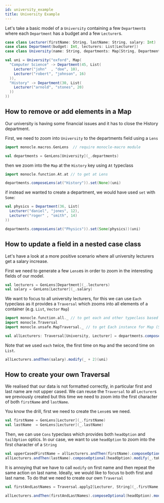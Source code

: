 ```yaml
---
id: university_example
title: University Example
---
```


Let's take a basic model of a `University` containing a few `Department`s where each `Department` has a budget
and a few `Lecturer`s.

```scala mdoc:silent
case class Lecturer(firstName: String, lastName: String, salary: Int)
case class Department(budget: Int, lecturers: List[Lecturer])
case class University(name: String, departments: Map[String, Department])

val uni = University("oxford", Map(
  "Computer Science" -> Department(45, List(
    Lecturer("john"  , "doe", 10),
    Lecturer("robert", "johnson", 16)
  )),
  "History" -> Department(30, List(
    Lecturer("arnold", "stones", 20)
  ))
))
```

## How to remove or add elements in a Map

Our university is having some financial issues and it has to close the History department.

First, we need to zoom into `University` to the departments field using a `Lens`

```scala mdoc:silent
import monocle.macros.GenLens  // require monocle-macro module

val departments = GenLens[University](_.departments)
```

then we zoom into the `Map` at the `History` key using `At` typeclass


```scala mdoc:silent
import monocle.function.At.at // to get at Lens
```

```scala mdoc
departments.composeLens(at("History")).set(None)(uni)
```

if instead we wanted to create a department, we would have used `set` with `Some`:

```scala mdoc:silent
val physics = Department(36, List(
  Lecturer("daniel", "jones", 12),
  Lecturer("roger" , "smith", 14)
))
```

```scala mdoc
departments.composeLens(at("Physics")).set(Some(physics))(uni)
```

## How to update a field in a nested case class

Let's have a look at a more positive scenario where all university lecturers get a salary increase.

First we need to generate a few `Lens`es in order to zoom in the interesting fields of our model.

```scala mdoc:silent
val lecturers = GenLens[Department](_.lecturers)
val salary = GenLens[Lecturer](_.salary)
```

We want to focus to all university lecturers, for this we can use `Each` typeclass as it provides a `Traversal`
which zooms into all elements of a container (e.g. `List`, `Vector` `Map`)

```scala mdoc:silent
import monocle.function.all._ // to get each and other typeclass based optics such as at or headOption
import monocle.Traversal
import monocle.unsafe.MapTraversal._ // to get Each instance for Map (SortedMap does not require this import)

val allLecturers: Traversal[University, Lecturer] = departments.composeTraversal(each).andThen(lecturers).composeTraversal(each)
```

Note that we used `each` twice, the first time on `Map` and the second time on `List`.

```scala mdoc
allLecturers.andThen(salary).modify(_ + 2)(uni)
```

## How to create your own Traversal

We realised that our data is not formatted correctly, in particular first and last name are not upper cased.
We can reuse the `Traversal` to all `Lecturer`s we previously created but this time we need to zoom into the first
character of both `firstName` and `lastName`.

You know the drill, first we need to create the `Lens`es we need.

```scala mdoc:silent
val firstName = GenLens[Lecturer](_.firstName)
val lastName  = GenLens[Lecturer](_.lastName)
```

Then, we can use `Cons` typeclass which provides both `headOption` and `tailOption` optics. In our case, we want
to use `headOption` to zoom into the first character of a `String`

```scala mdoc
val upperCasedFirstName = allLecturers.andThen(firstName).composeOptional(headOption).modify(_.toUpper)(uni)
allLecturers.andThen(lastName).composeOptional(headOption).modify(_.toUpper)(upperCasedFirstName)
```

It is annoying that we have to call `modify` on first name and then repeat the same action on last name. Ideally, we
would like to focus to both first and last name. To do that we need to create our own `Traversal`


```scala mdoc:silent
val firstAndLastNames = Traversal.apply2[Lecturer, String](_.firstName, _.lastName){ case (fn, ln, l) => l.copy(firstName = fn, lastName = ln)}
```

```scala mdoc
allLecturers.andThen(firstAndLastNames).composeOptional(headOption).modify(_.toUpper)(uni)
```
